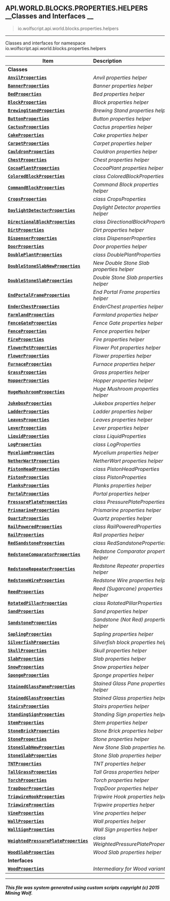 ## API.WORLD.BLOCKS.PROPERTIES.HELPERS __Classes and Interfaces __

>io.wolfscript.api.world.blocks.properties.helpers

---

Classes and interfaces for namespace io.wolfscript.api.world.blocks.properties.helpers

Item | Description   
--- | :--- 
__Classes__|
__[`AnvilProperties`](AnvilProperties.md)__ | _Anvil properties helper_ 
__[`BannerProperties`](BannerProperties.md)__ | _Banner properties helper_ 
__[`BedProperties`](BedProperties.md)__ | _Bed properties helper_ 
__[`BlockProperties`](BlockProperties.md)__ | _Block properties helper_ 
__[`BrewingStandProperties`](BrewingStandProperties.md)__ | _Brewing Stand properties helper_ 
__[`ButtonProperties`](ButtonProperties.md)__ | _Button properties helper_ 
__[`CactusProperties`](CactusProperties.md)__ | _Cactus properties helper_ 
__[`CakeProperties`](CakeProperties.md)__ | _Cake properties helper_ 
__[`CarpetProperties`](CarpetProperties.md)__ | _Carpet properties helper_ 
__[`CauldronProperties`](CauldronProperties.md)__ | _Cauldron properties helper_ 
__[`ChestProperties`](ChestProperties.md)__ | _Chest properties helper_ 
__[`CocoaPlantProperties`](CocoaPlantProperties.md)__ | _CocoaPlant properties helper_ 
__[`ColoredBlockProperties`](ColoredBlockProperties.md)__ | _class ColoredBlockProperties_ 
__[`CommandBlockProperties`](CommandBlockProperties.md)__ | _Command Block properties helper_ 
__[`CropsProperties`](CropsProperties.md)__ | _class CropsProperties_ 
__[`DaylightDetectorProperties`](DaylightDetectorProperties.md)__ | _Daylight Detector properties helper_ 
__[`DirectionalBlockProperties`](DirectionalBlockProperties.md)__ | _class DirectionalBlockProperties_ 
__[`DirtProperties`](DirtProperties.md)__ | _Dirt properties helper_ 
__[`DispenserProperties`](DispenserProperties.md)__ | _class DispenserProperties_ 
__[`DoorProperties`](DoorProperties.md)__ | _Door properties helper_ 
__[`DoublePlantProperties`](DoublePlantProperties.md)__ | _class DoublePlantProperties_ 
__[`DoubleStoneSlabNewProperties`](DoubleStoneSlabNewProperties.md)__ | _New Double Stone Slab properties helper_ 
__[`DoubleStoneSlabProperties`](DoubleStoneSlabProperties.md)__ | _Double Stone Slab properties helper_ 
__[`EndPortalFrameProperties`](EndPortalFrameProperties.md)__ | _End Portal Frame properties helper_ 
__[`EnderChestProperties`](EnderChestProperties.md)__ | _EnderChest properties helper_ 
__[`FarmlandProperties`](FarmlandProperties.md)__ | _Farmland properties helper_ 
__[`FenceGateProperties`](FenceGateProperties.md)__ | _Fence Gate properties helper_ 
__[`FenceProperties`](FenceProperties.md)__ | _Fence properties helper_ 
__[`FireProperties`](FireProperties.md)__ | _Fire properties helper_ 
__[`FlowerPotProperties`](FlowerPotProperties.md)__ | _Flower Pot properties helper_ 
__[`FlowerProperties`](FlowerProperties.md)__ | _Flower properties helper_ 
__[`FurnaceProperties`](FurnaceProperties.md)__ | _Furnace properties helper_ 
__[`GrassProperties`](GrassProperties.md)__ | _Grass properties helper_ 
__[`HopperProperties`](HopperProperties.md)__ | _Hopper properties helper_ 
__[`HugeMushroomProperties`](HugeMushroomProperties.md)__ | _Huge Mushroom properties helper_ 
__[`JukeboxProperties`](JukeboxProperties.md)__ | _Jukebox properties helper_ 
__[`LadderProperties`](LadderProperties.md)__ | _Ladder properties helper_ 
__[`LeavesProperties`](LeavesProperties.md)__ | _Leaves properties helper_ 
__[`LeverProperties`](LeverProperties.md)__ | _Lever properties helper_ 
__[`LiquidProperties`](LiquidProperties.md)__ | _class LiquidProperties_ 
__[`LogProperties`](LogProperties.md)__ | _class LogProperties_ 
__[`MyceliumProperties`](MyceliumProperties.md)__ | _Mycelium properties helper_ 
__[`NetherWartProperties`](NetherWartProperties.md)__ | _NetherWart properties helper_ 
__[`PistonHeadProperties`](PistonHeadProperties.md)__ | _class PistonHeadProperties_ 
__[`PistonProperties`](PistonProperties.md)__ | _class PistonProperties_ 
__[`PlanksProperties`](PlanksProperties.md)__ | _Planks properties helper_ 
__[`PortalProperties`](PortalProperties.md)__ | _Portal properties helper_ 
__[`PressurePlateProperties`](PressurePlateProperties.md)__ | _class PressurePlateProperties_ 
__[`PrismarineProperties`](PrismarineProperties.md)__ | _Prismarine properties helper_ 
__[`QuartzProperties`](QuartzProperties.md)__ | _Quartz properties helper_ 
__[`RailPoweredProperties`](RailPoweredProperties.md)__ | _class RailPoweredProperties_ 
__[`RailProperties`](RailProperties.md)__ | _Rail properties helper_ 
__[`RedSandstoneProperties`](RedSandstoneProperties.md)__ | _class RedSandstoneProperties_ 
__[`RedstoneComparatorProperties`](RedstoneComparatorProperties.md)__ | _Redstone Comparator properties helper_ 
__[`RedstoneRepeaterProperties`](RedstoneRepeaterProperties.md)__ | _Redstone Repeater properties helper_ 
__[`RedstoneWireProperties`](RedstoneWireProperties.md)__ | _Redstone Wire properties helper_ 
__[`ReedProperties`](ReedProperties.md)__ | _Reed (Sugarcane) properties helper_ 
__[`RotatedPillarProperties`](RotatedPillarProperties.md)__ | _class RotatedPillarProperties_ 
__[`SandProperties`](SandProperties.md)__ | _Sand properties helper_ 
__[`SandstoneProperties`](SandstoneProperties.md)__ | _Sandstone (Not Red) properties helper_ 
__[`SaplingProperties`](SaplingProperties.md)__ | _Sapling properties helper_ 
__[`SilverfishProperties`](SilverfishProperties.md)__ | _Silverfish block properties helper_ 
__[`SkullProperties`](SkullProperties.md)__ | _Skull properties helper_ 
__[`SlabProperties`](SlabProperties.md)__ | _Slab properties helper_ 
__[`SnowProperties`](SnowProperties.md)__ | _Snow properties helper_ 
__[`SpongeProperties`](SpongeProperties.md)__ | _Sponge properties helper_ 
__[`StainedGlassPaneProperties`](StainedGlassPaneProperties.md)__ | _Stained Glass Pane properties helper_ 
__[`StainedGlassProperties`](StainedGlassProperties.md)__ | _Stained Glass properties helper_ 
__[`StairsProperties`](StairsProperties.md)__ | _Stairs properties helper_ 
__[`StandingSignProperties`](StandingSignProperties.md)__ | _Standing Sign properties helper_ 
__[`StemProperties`](StemProperties.md)__ | _Stem properties helper_ 
__[`StoneBrickProperties`](StoneBrickProperties.md)__ | _Stone Brick properties helper_ 
__[`StoneProperties`](StoneProperties.md)__ | _Stone properties helper_ 
__[`StoneSlabNewProperties`](StoneSlabNewProperties.md)__ | _New Stone Slab properties helper_ 
__[`StoneSlabProperties`](StoneSlabProperties.md)__ | _Stone Slab properties helper_ 
__[`TNTProperties`](TNTProperties.md)__ | _TNT properties helper_ 
__[`TallGrassProperties`](TallGrassProperties.md)__ | _Tall Grass properties helper_ 
__[`TorchProperties`](TorchProperties.md)__ | _Torch properties helper_ 
__[`TrapDoorProperties`](TrapDoorProperties.md)__ | _TrapDoor properties helper_ 
__[`TripwireHookProperties`](TripwireHookProperties.md)__ | _Tripwire Hook properties helper_ 
__[`TripwireProperties`](TripwireProperties.md)__ | _Tripwire properties helper_ 
__[`VineProperties`](VineProperties.md)__ | _Vine properties helper_ 
__[`WallProperties`](WallProperties.md)__ | _Wall properties helper_ 
__[`WallSignProperties`](WallSignProperties.md)__ | _Wall Sign properties helper_ 
__[`WeightedPressurePlateProperties`](WeightedPressurePlateProperties.md)__ | _class WeightedPressurePlateProperties_ 
__[`WoodSlabProperties`](WoodSlabProperties.md)__ | _Wood Slab properties helper_ 
__Interfaces__|
__[`WoodProperties`](WoodProperties.md)__ | _Intermediary for Wood variants_ 



---



##### This file was system generated using custom scripts copyright (c) 2015 Mining Wolf.
	

